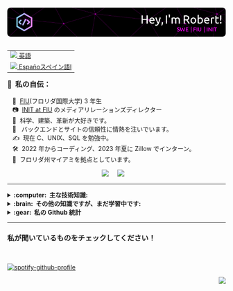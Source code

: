 ![Header](https://github.com/rvela042/rvela042/blob/main/github-header-image.png)

<table align="right">
 <tr><td><a href="README.md"><img src="https://hatscripts.github.io/circle-flags/flags/us.svg" height="13"> 英語</a></td></tr>
 <tr><td><a href="README_es.md"><img src="https://hatscripts.github.io/circle-flags/flags/es.svg" height="13"> Españoスペイン語l</a></td></tr>

</table>

### :space_invader: &nbsp;私の自伝：

&nbsp;&nbsp;&nbsp;:school: &nbsp;[FIU](https://www.fiu.edu/)(フロリダ国際大学) 3 年生 \
&nbsp;&nbsp;&nbsp;:camera: &nbsp;[INIT at FIU](https://www.linkedin.com/company/init-fiu/) のメディアリレーションズディレクター \
&nbsp;&nbsp;&nbsp;:seedling: &nbsp;科学、建築、革新が大好きです。\
&nbsp;&nbsp;&nbsp;:heartbeat: &nbsp; バックエンドとサイトの信頼性に情熱を注いでいます。\
&nbsp;&nbsp;&nbsp;:writing_hand: &nbsp;現在 C、UNIX、SQL を勉強中。\
&nbsp;&nbsp;&nbsp;:hammer_and_wrench: &nbsp;2022 年からコーディング、2023 年夏に Zillow でインターン。\
&nbsp;&nbsp;&nbsp;:palm_tree: &nbsp;フロリダ州マイアミを拠点としています。

<p align="center">
  <a href="mailto:rvela042@fiu.edu?subject=Mensajeando de GitHub"><img src="https://img.shields.io/badge/gmail-%23D14836.svg?&style=for-the-badge&logo=gmail&logoColor=white" /></a>&nbsp;&nbsp;&nbsp;&nbsp;
  <a href="https://www.linkedin.com/in/velasquezrobert/"><img src="https://img.shields.io/badge/linkedin-%230077B5.svg?&style=for-the-badge&logo=linkedin&logoColor=white" /></a>&nbsp;&nbsp;&nbsp;&nbsp;
  
</p>

<hr/>

<details>
  <summary><b>:computer: &nbsp;主な技術知識:</b></summary>
  <br/>

![Java](https://img.shields.io/badge/JAVA-007396.svg?&style=flat&logo=java&logoColor=white)&nbsp;
![Spring](https://img.shields.io/badge/SPRING-6DB33F.svg?&style=flat&logo=spring&logoColor=white)&nbsp;
![HTML5](https://img.shields.io/badge/HTML5-E34F26.svg?&style=flat&logo=html5&logoColor=white)&nbsp;
![CSS3](https://img.shields.io/badge/CSS3-%231572B6.svg?&style=flat&logo=css3&logoColor=white)&nbsp;
![JavaScript](https://img.shields.io/badge/JAVASCRIPT-323330.svg?&style=flat&logo=javascript&logoColor=%23F7DF1E)&nbsp;
![TypeScript](https://img.shields.io/badge/TYPESCRIPT-%23007ACC.svg?&style=flat&logo=typescript&logoColor=white)&nbsp;\
![Git](https://img.shields.io/badge/GIT-%23F05033.svg?&style=flat&logo=git&logoColor=white)&nbsp;
![GitHub](https://img.shields.io/badge/GITHUB-%23121011.svg?&style=flat&logo=github&logoColor=white)&nbsp;
![GitLab](https://img.shields.io/badge/GITLAB-%23181717.svg?&style=flat&logo=gitlab&logoColor=white)&nbsp;
![Docker](https://img.shields.io/badge/DOCKER-2496ED.svg?&style=flat&logo=docker&logoColor=white)&nbsp;
![Postgres](https://img.shields.io/badge/POSTGRES-%23316192.svg?&style=flat&logo=postgresql&logoColor=white)
![MySQL](https://img.shields.io/badge/MYSQL-4479A1.svg?&style=flat&logo=mariadb&logoColor=white)<br>
![Maven](https://img.shields.io/badge/MAVEN-C71A36.svg?&style=flat&logo=apache-maven)&nbsp;
![Gradle](https://img.shields.io/badge/GRADLE-02303A.svg?&style=flat&logo=gradle)&nbsp;
![REST API](https://img.shields.io/badge/REST-02569B.svg?&style=flat&logo=rest&logoColor=white)&nbsp;
![GRAPHQL](https://img.shields.io/badge/GRAPHQL-E10098.svg?&style=flat&logo=graphql&logoColor=white)&nbsp;\
![LINUX](https://img.shields.io/badge/LINUX-FCC624?style=flat-square&logo=linux&logoColor=black)
![VSCode](https://img.shields.io/badge/VSCODE-007ACC.svg?&style=flat&logo=visual-studio-code)&nbsp;
![Eclipse](https://img.shields.io/badge/ECLIPSE-2C2255.svg?&style=flat&logo=eclipse)&nbsp;
![IntelliJ](https://img.shields.io/badge/INTELLIJ-000000.svg?&style=flat&logo=intellij-idea)&nbsp;\
![MVC Architecture](https://img.shields.io/badge/MVC-888888.svg?&style=flat&logoColor=white)&nbsp;
![MVVM Architecture](https://img.shields.io/badge/MVVM-888888.svg?&style=flat&logoColor=white)&nbsp;\
![DDD](https://img.shields.io/badge/DOMAIN%20DD-02569B.svg?&style=flat&logo=ddd&logoColor=white)&nbsp;
![TDD](https://img.shields.io/badge/TEST%20DD-E34F26.svg?&style=flat&logo=tdd&logoColor=white)&nbsp;
![SCRUM](https://img.shields.io/badge/SCRUM-6DB33F.svg?&style=flat&logo=ddd&logoColor=white)&nbsp;

</details>

<details>
  <summary><b>:brain: &nbsp;その他の知識ですが、まだ学習中です: </b></summary>
  <br/>

![Kotlin](https://img.shields.io/badge/KOTLIN-0095D5.svg?&style=flat&logo=kotlin&logoColor=white)&nbsp;
![Firebase](https://img.shields.io/badge/FIREBASE-FFCA28.svg?&style=flat&logo=firebase&logoColor=black)&nbsp;
![NodeJS](https://img.shields.io/badge/NODEJS-339933.svg?&style=flat&logo=node.js&logoColor=white)&nbsp;\
![GithubActions](https://img.shields.io/badge/GITHUB%20ACTIONS-2088FF.svg?&style=flat&logo=github-actions&logoColor=white)&nbsp;\
![AWS](https://img.shields.io/badge/AMAZON%20AWS-232F3E.svg?&style=flat&logo=amazon-aws&logoColor=white)&nbsp;
![Oracle](https://img.shields.io/badge/ORACLE-F80000.svg?&style=flat&logo=oracle&logoColor=white)&nbsp;\
![MongoDB](https://img.shields.io/badge/MONGODB-47A248.svg?&style=flat&logo=mongodb&logoColor=white)&nbsp;
![Python](https://img.shields.io/badge/PYTHON-3776AB.svg?&style=flat&logo=python&logoColor=white)&nbsp;\
![JQuery](https://img.shields.io/badge/JQUERY-0769AD.svg?&style=flat&logo=jquery&logoColor=white)&nbsp;

</details>

<details>
  <summary><b>:gear: &nbsp;私の Github 統計</b></summary>
  <br/>
    <p align="center">
        <img height="137px" src="https://github-readme-streak-stats.herokuapp.com/?user=rvela042&hide_border=true&theme=nightowl" />
    </p>
    <p align="center">
        <img height="137px" src="https://github-readme-stats.vercel.app/api?username=rvela042&hide_title=true&hide_border=true&show_icons=true&include_all_commits=true&count_private=true&line_height=21&theme=nightowl" /> <img height="137px" src="https://github-readme-stats.vercel.app/api/top-langs/?username=rvela042&hide=html&hide_title=true&hide_border=true&layout=compact&langs_count=8&theme=nightowl" />
    </p>
</details>

<hr/>

### 私が聞いているものをチェックしてください！

<br/>

[![spotify-github-profile](https://spotify-github-profile.vercel.app/api/view?uid=robertvela123&cover_image=true&theme=novatorem&show_offline=false&background_color=c0c0c0&bar_color=ea0af5&bar_color_cover=true)](https://spotify-github-profile.vercel.app/api/view?uid=robertvela123&redirect=true)

<p align="right">
<img src="https://komarev.com/ghpvc/?username=rvela042&style=plastic&label=Views">
</p>
